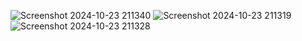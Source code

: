 ![Screenshot 2024-10-23 211340](https://github.com/user-attachments/assets/9f03e07d-2e36-44c8-833f-2ec2a2229c94)
![Screenshot 2024-10-23 211319](https://github.com/user-attachments/assets/8f086cbf-4aca-48ea-88c3-17ecd33a3de4)
![Screenshot 2024-10-23 211328](https://github.com/user-attachments/assets/7624f711-2bec-4a29-a014-bc21893cc408)
